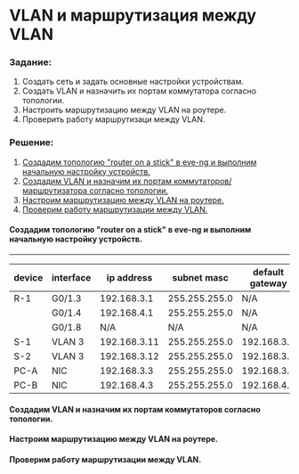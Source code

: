 # VLAN и маршрутизация между VLAN
### Задание: 
 1. Создать сеть и задать основные настройки устройствам.
 2. Создать VLAN и назначить их портам коммутатора согласно топологии.
 3. Настроить маршрутизацию между VLAN на роутере.
 4. Проверить работу маршрутизаци между VLAN.
### Решение:
 1. [Создадим топологию "router on a stick" в eve-ng и выполним начальную настройку устройств.](#title1)
 2. [Создадим VLAN и назначим их портам коммутаторов/маршрутизатора согласно топологии.](#title2)
 3. [Настроим маршрутизацию между VLAN на роутере.](title3)
 4. [Проверим работу маршрутизации между VLAN.](title4)
#### <a id="title1">Создадим топологию "router on a stick" в eve-ng и выполним начальную настройку устройств.</a>
----------------------------------------------------------------------------------   
| device | interface | ip address | subnet masc | default gateway | 
| ----   | --------  | --------   | --------    | -------------   |
 | R-1  | G0/1.3     |  192.168.3.1 | 255.255.255.0| N/A |
 |       | G0/1.4 | 192.168.4.1 | 255.255.255.0 | N/A |
  |       | G0/1.8|   N/A |  N/A|  N/A|  N/A|
  |S-1| VLAN 3| 192.168.3.11 | 255.255.255.0 | 192.168.3.1 |
  |S-2 | VLAN 3| 192.168.3.12 | 255.255.255.0 | 192.168.3.1 |
  |PC-A | NIC | 192.168.3.3 | 255.255.255.0 | 192.168.3.1 | 
  |PC-B | NIC |192.168.4.3 | 255.255.255.0 | 192.168.4.1 |
#### <a id="title2">Создадим VLAN и назначим их портам коммутаторов согласно топологии.</a>
#### <a id="title3">Настроим маршрутизацию между VLAN на роутере.</a>
#### <a id="title4">Проверим работу маршрутизации между VLAN.</a>
